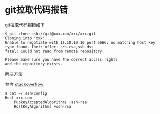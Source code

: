 # git拉取代码报错

git拉取代码报错如下

```shell
$ git clone ssh://git@xxx.com/xxx/xxx.git
Cloning into 'xxx'...
Unable to negotiate with 10.10.10.10 port 6666: no matching host key type found. Their offer: ssh-rsa,ssh-dss
fatal: Could not read from remote repository.

Please make sure you have the correct access rights
and the repository exists.
```



解决方法

参考 [stackoverflow](https://stackoverflow.com/questions/69875520/unable-to-negotiate-with-40-74-28-9-port-22-no-matching-host-key-type-found-th)

```shell
$ cat ~/.ssh/config
Host xxx.com
	PubkeyAcceptedAlgorithms +ssh-rsa
	HostKeyAlgorithms +ssh-rsa
```


